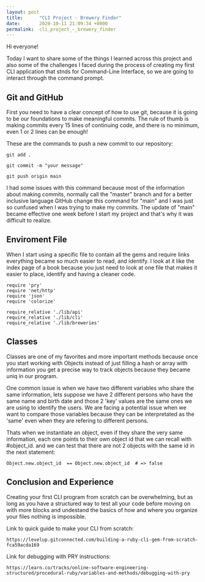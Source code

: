 ```yaml
---
layout: post
title:      "CLI Project - Brewery Finder"
date:       2020-10-11 21:09:34 +0000
permalink:  cli_project_-_brewery_finder
---
```



Hi everyone! 

Today I want to share some of the things I learned across this project and also 
some of the challenges I faced during the process of creating my first CLI application
that stnds for Command-Line Interface, so we are going to interact through the command prompt.

## Git and GitHub

First you need to have a clear concept of how to use git, because it is going to be 
our foundations to make meaningful commits. The rule of thumb is making commits every 
15 lines of continuing code, and there is no minimum, even 1 or 2 lines can be enough!


These are the commands to push a new commit to our repository:
```
git add .

git commit -m "your message"

git push origin main
```

I had some issues with this command because most of the information about making commits, normally call
the "master" branch and for a better inclusive language GitHub change this command for "main" and I was just so cunfused when I was trying to make my commits. The update of "main" became effective one week before I start my project and that's why it was difficult to realize.

## Enviroment File

When I start using a specific file to contain all the gems and require links everything became so much easier to read,
and identify. I look at it like the index page of a book because you just need to look at one file  that makes it easier to place, identify and having a cleaner code. 

```
require 'pry'
require 'net/http'
require 'json'
require 'colorize'

require_relative './lib/api'
require_relative './lib/cli'
require_relative './lib/breweries'
```


## Classes

Classes are one of my favorites and more important methods because once you start working with Objects instead 
of just filling a hash or array with information you get a precise way to track objects because they became uniq in our program.

One common issue is when we have two different variables who share the same information, lets suppose we have 2 different persons who have the same name and birth date and those 2 'key' values are the same ones we are using to identify the users. We are facing a potential issue when we want to compare those variables because they can be interpretated as the 'same' even when they are refering to different persons.

Thats when we instantiate an object, even if they share the very same information, each one points to their own object id that we can recall with #object_id. and we can test that there are not 2 objects with the same id in the next statement:

```
Object.new.object_id  == Object.new.object_id  # => false
```



## Conclusion and Experience

Creating your first CLI program from scratch can be overwhelming, but as long as you have a structured way to test all your code before moving on with more blocks and undestand the basics of how and where you organize your files nothing is impossible.


Link to quick guide to make your CLI from scratch:
```
https://levelup.gitconnected.com/building-a-ruby-cli-gem-from-scratch-fca59acda169
```

Link for debugging with PRY instructions:
```
https://learn.co/tracks/online-software-engineering-structured/procedural-ruby/variables-and-methods/debugging-with-pry
```


